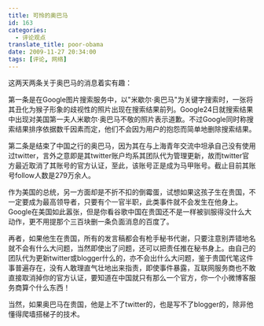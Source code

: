 ```yaml
---
title: 可怜的奥巴马
id: 163
categories:
  - 评论观点
translate_title: poor-obama
date: 2009-11-27 20:34:00
tags: [评论, 网络]
---
```


这两天两条关于奥巴马的消息着实有趣：

第一条是在Google图片搜索服务中，以"米歇尔·奥巴马"为关键字搜索时，一张将其丑化为猴子形象的歧视性的照片出现在搜索结果前列。Google24日就搜索结果中出现对美国第一夫人米歇尔·奥巴马不敬的照片表示道歉。不过Google同时称搜索结果排序依据数千因素而定，他们不会因为用户的抱怨而简单地删除搜索结果。

第二条是结束了中国之行的奥巴马，因为其在与上海青年交流中坦承自己没有使用过twitter，言外之意即是其twitter账户均系其团队代为管理更新，故而twitter官方最近取消了其账号的官方认证，至此，该账号正是成为马甲账号。截止目前其账号follow人数是279万余人。

作为美国的总统，另一方面却是不折不扣的倒霉蛋，试想如果这孩子生在贵国，不一定要成为最高领导者，只要有个一官半职，此类事件就不会发生在他身上。Google在美国如此嚣张，但是你看谷歌中国在贵国还不是一样被驯服得没什么大动作，更不用提那个三百块删一条负面消息的百度了。

再者，如果他生在贵国，所有的发言稿都会有枪手秘书代谢，只要注意别弄错地名就不会有什么大问题，当然即使出了问题，还可以把责任推在秘书身上。由自己的团队代为更新twitter或blogger什么的，亦不会出什么大问题，鉴于贵国代笔这件事普遍存在，没有人敢理直气壮地出来指责，即使事件暴露，互联网服务商也不敢直接取消掉你的官方认证，要知道在中国就只有那么一个官方，你一个小微博客服务商算个什么东西！

当然，如果奥巴马在贵国，他是上不了twitter的，也是写不了blogger的，除非他懂得爬墙搭梯子的技术。